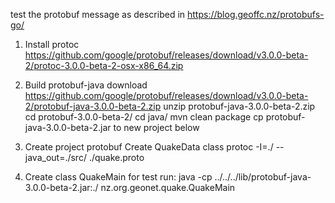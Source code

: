 test the protobuf message as described in https://blog.geoffc.nz/protobufs-go/

1. Install protoc
   https://github.com/google/protobuf/releases/download/v3.0.0-beta-2/protoc-3.0.0-beta-2-osx-x86_64.zip

2. Build protobuf-java
   download https://github.com/google/protobuf/releases/download/v3.0.0-beta-2/protobuf-java-3.0.0-beta-2.zip
   unzip protobuf-java-3.0.0-beta-2.zip
   cd protobuf-3.0.0-beta-2/
   cd java/
   mvn clean package
   cp protobuf-java-3.0.0-beta-2.jar to new project below

3. Create project protobuf
   Create QuakeData class
   protoc -I=./ --java_out=./src/ ./quake.proto

4. Create class QuakeMain for test
   run:
   java -cp ../../../lib/protobuf-java-3.0.0-beta-2.jar:./  nz.org.geonet.quake.QuakeMain


